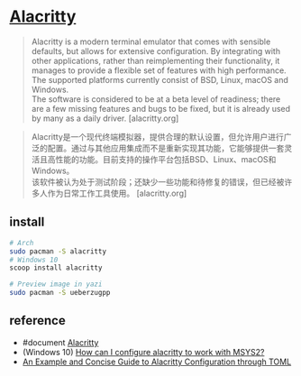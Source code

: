 # [Alacritty](https://alacritty.org)

> Alacritty is a modern terminal emulator that comes with sensible defaults, but allows for extensive configuration. By integrating with other applications, rather than reimplementing their functionality, it manages to provide a flexible set of features with high performance. The supported platforms currently consist of BSD, Linux, macOS and Windows.  
> The software is considered to be at a beta level of readiness; there are a few missing features and bugs to be fixed, but it is already used by many as a daily driver. [alacritty.org]

> Alacritty是一个现代终端模拟器，提供合理的默认设置，但允许用户进行广泛的配置。通过与其他应用集成而不是重新实现其功能，它能够提供一套灵活且高性能的功能。目前支持的操作平台包括BSD、Linux、macOS和Windows。  
> 该软件被认为处于测试阶段；还缺少一些功能和待修复的错误，但已经被许多人作为日常工作工具使用。 [alacritty.org]

## install

```sh
# Arch
sudo pacman -S alacritty
# Windows 10
scoop install alacritty
```

```sh
# Preview image in yazi
sudo pacman -S ueberzugpp
```

## reference

- #document [Alacritty](https://alacritty.org/config-alacritty.html)
- (Windows 10) [How can I configure alacritty to work with MSYS2?](https://github.com/alacritty/alacritty/issues/3301#issuecomment-753320506)
- [An Example and Concise Guide to Alacritty Configuration through TOML](https://convoluted.bearblog.dev/alacritty-config-example-guide/)
